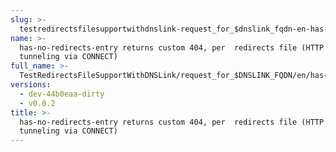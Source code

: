 ```yaml
---
slug: >-
  testredirectsfilesupportwithdnslink-request_for_$dnslink_fqdn-en-has-no-redirects-entry_returns_custom_404,_per__redirects_file_(http_proxy_tunneling_via_connect)
name: >-
  has-no-redirects-entry returns custom 404, per  redirects file (HTTP proxy
  tunneling via CONNECT)
full_name: >-
  TestRedirectsFileSupportWithDNSLink/request_for_$DNSLINK_FQDN/en/has-no-redirects-entry_returns_custom_404,_per__redirects_file_(HTTP_proxy_tunneling_via_CONNECT)
versions:
  - dev-44b0eaa-dirty
  - v0.0.2
title: >-
  has-no-redirects-entry returns custom 404, per  redirects file (HTTP proxy
  tunneling via CONNECT)
---
```


